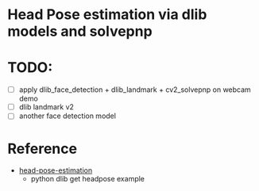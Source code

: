 # Head Pose estimation via dlib models and solvepnp
# TODO:
- [ ] apply dlib_face_detection + dlib_landmark + cv2_solvepnp on webcam demo
- [ ] dlib landmark v2
- [ ] another face detection model
# Reference
- [head-pose-estimation](https://github.com/lincolnhard/head-pose-estimation)
  - python dlib get headpose example